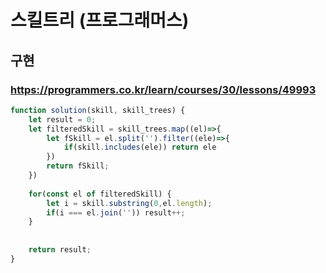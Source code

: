 # 스킬트리 (프로그래머스)

## 구현

### https://programmers.co.kr/learn/courses/30/lessons/49993

```js
function solution(skill, skill_trees) {
    let result = 0;
    let filteredSkill = skill_trees.map((el)=>{
        let fSkill = el.split('').filter((ele)=>{
            if(skill.includes(ele)) return ele
        })
        return fSkill;
    })
    
    for(const el of filteredSkill) {
        let i = skill.substring(0,el.length);
        if(i === el.join('')) result++;
    }
    
    
    return result;
}
```